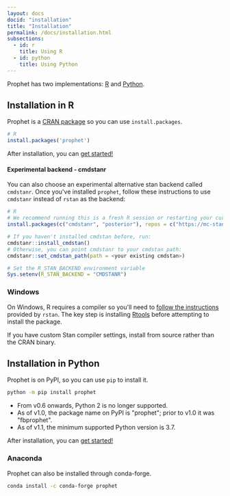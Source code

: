 ```yaml
---
layout: docs
docid: "installation"
title: "Installation"
permalink: /docs/installation.html
subsections:
  - id: r
    title: Using R
  - id: python
    title: Using Python
---
```


Prophet has two implementations: [R](#installation-in-r) and [Python](#installation-in-python).

<a href="#r"></a>

## Installation in R

Prophet is a [CRAN package](https://cran.r-project.org/package=prophet) so you can use `install.packages`.

```r
# R
install.packages('prophet')
```

After installation, you can [get started!](quick_start.html#r-api)

#### Experimental backend - cmdstanr

You can also choose an experimental alternative stan backend called `cmdstanr`. Once you've installed `prophet`,
follow these instructions to use `cmdstanr` instead of `rstan` as the backend:

```r
# R
# We recommend running this is a fresh R session or restarting your current session
install.packages(c("cmdstanr", "posterior"), repos = c("https://mc-stan.org/r-packages/", getOption("repos")))

# If you haven't installed cmdstan before, run:
cmdstanr::install_cmdstan()
# Otherwise, you can point cmdstanr to your cmdstan path:
cmdstanr::set_cmdstan_path(path = <your existing cmdstan>)

# Set the R_STAN_BACKEND environment variable
Sys.setenv(R_STAN_BACKEND = "CMDSTANR")
```

### Windows

On Windows, R requires a compiler so you'll need to [follow the instructions](https://github.com/stan-dev/rstan/wiki/Configuring-C---Toolchain-for-Windows) provided by `rstan`. The key step is installing [Rtools](http://cran.r-project.org/bin/windows/Rtools/) before attempting to install the package.

If you have custom Stan compiler settings, install from source rather than the CRAN binary.

<a href="#python"></a>

## Installation in Python

Prophet is on PyPI, so you can use `pip` to install it.

```bash
python -m pip install prophet
```

* From v0.6 onwards, Python 2 is no longer supported.
* As of v1.0, the package name on PyPI is "prophet"; prior to v1.0 it was "fbprophet".
* As of v1.1, the minimum supported Python version is 3.7.

After installation, you can [get started!](quick_start.html#python-api)

### Anaconda

Prophet can also be installed through conda-forge.
```bash
conda install -c conda-forge prophet
```
